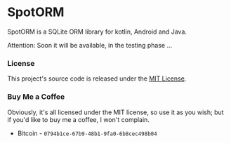 # SpotORM
SpotORM is a SQLite ORM library for kotlin, Android and Java. 

Attention: Soon it will be available, in the testing phase ...

### License

This project's source code is released under the [MIT License](http://opensource.org/licenses/MIT).

### Buy Me a Coffee

Obviously, it's all licensed under the MIT license, so use it as you wish; but if you'd like to buy me a coffee, I won't complain.

- Bitcoin - `0794b1ce-67b9-48b1-9fa0-6b8cec498b04`
